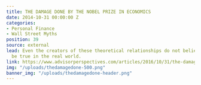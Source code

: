 ```yaml
---
title: THE DAMAGE DONE BY THE NOBEL PRIZE IN ECONOMICS
date: 2014-10-31 00:00:00 Z
categories:
- Personal Finance
- Wall Street Myths
position: 39
source: external
lead: Even the creators of these theoretical relationships do not believe them to
  be true in the real world.
link: https://www.advisorperspectives.com/articles/2016/10/31/the-damage-done-by-the-nobel-prize-in-economics
img: "/uploads/thedamagedone-500.png"
banner_img: "/uploads/thedamagedone-header.png"
---
```


